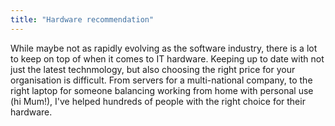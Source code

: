 ```yaml
---
title: "Hardware recommendation"
---
```


While maybe not as rapidly evolving as the software industry, there is a lot to keep on top of when it comes to IT hardware. Keeping up to date with not just the latest technmology, but also choosing the right price for your organisation is difficult. From servers for a multi-national company, to the right laptop for someone balancing working from home with personal use (hi Mum!), I've helped hundreds of people with the right choice for their hardware.
